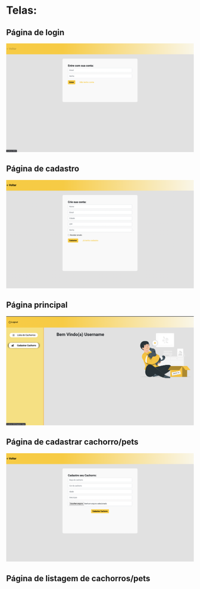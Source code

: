 # Telas:

## Página de login

<img src="./images/login.png">

## Página de cadastro

<img src="./images/cadastro.png">

## Página principal

<img src="./images/main.png">

## Página de cadastrar cachorro/pets

<img src="./images/cadastradog.png">

## Página de listagem de cachorros/pets
